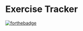 # Exercise Tracker

[![forthebadge](https://forthebadge.com/images/badges/powered-by-overtime.svg)](https://forthebaadge.com)
